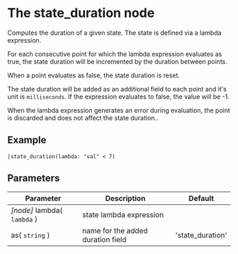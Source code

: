 The state_duration node
=====================

Computes the duration of a given state. The state is defined via a lambda expression.

For each consecutive point for which the lambda expression evaluates as true,
the state duration will be incremented by the duration between points.

When a point evaluates as false, the state duration is reset.

The state duration will be added as an additional field to each point and it's unit is `milliseconds`.
If the expression evaluates to false, the value will be -1.

When the lambda expression generates an error during evaluation, the point is discarded
and does not affect the state duration..

Example
-------

```dfs       
|state_duration(lambda: "val" < 7)
```

Parameters
----------

Parameter     | Description | Default 
--------------|-------------|--------- 
_[node]_ lambda( `lambda` )| state lambda expression | 
as( `string` )|name for the added duration field|'state_duration'
